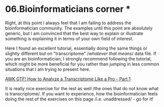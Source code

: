 # 06.Bioinformaticians corner *

Right, at this point I always feel that I am failing to address the bioinformatician community. 
The examples until this point are absolutely generic, but I am convinced that the best way to explain or illustrate something is explaining it in terms of your own field of interest. 

Here I found an excellent tutorial, essentially doing the same things or slightly different but on "transcriptome" /_whatever that means_/ data file. If you are an bioinformatician, I strongly recommend following the tutorial, which might be more beneficial for you rather than jumping in less common situations that I am trying to present here.


[AWK GTF! How to Analyze a Transcriptome Like a Pro - Part 1](http://reasoniamhere.com/2013/09/16/awk-gtf-how-to-analyze-a-transcriptome-like-a-pro-part-1/)


It is really nice exercise for the rest as well /the ones that do not know what is transcriptome/. 
If you want to experience, how the bioinformatician feels doing the rest of the exercises on this page /i.e. unaddressed/ - go for it! 


